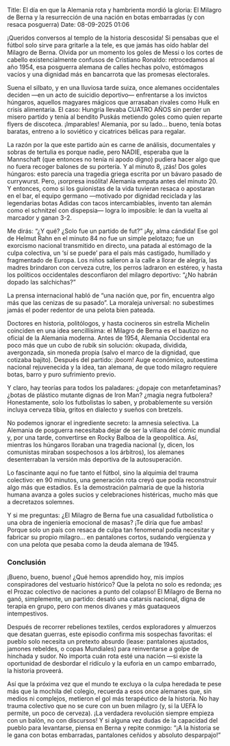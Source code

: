 Title: El día en que la Alemania rota y hambrienta mordió la gloria: El Milagro de Berna y la resurrección de una nación en botas embarradas (y con resaca posguerra)
Date: 08-09-2025 01:06

¡Queridos conversos al templo de la historia descosida! Si pensabas que el fútbol solo sirve para gritarle a la tele, es que jamás has oído hablar del Milagro de Berna. Olvida por un momento los goles de Messi o los cortes de cabello existencialmente confusos de Cristiano Ronaldo: retrocedamos al año 1954, esa posguerra alemana de calles hechas polvo, estómagos vacíos y una dignidad más en bancarrota que las promesas electorales.

Suena el silbato, y en una lluviosa tarde suiza, once alemanes occidentales deciden —en un acto de suicidio deportivo— enfrentarse a los invictos húngaros, aquellos magyares mágicos que arrasaban rivales como Hulk en crisis alimentaria. El caso: Hungría llevaba CUATRO AÑOS sin perder un misero partido y tenía al bendito Puskás metiendo goles como quien reparte flyers de discoteca. ¡Imparables! Alemania, por su lado… bueno, tenía botas baratas, entreno a lo soviético y cicatrices bélicas para regalar.

La razón por la que este partido aún es carne de análisis, documentales y sobras de tertulia es porque nadie, pero NADIE, esperaba que la Mannschaft (que entonces no tenía ni apodo digno) pudiera hacer algo que no fuera recoger balones de su portería. Y al minuto 8, ¡zás! Dos goles húngaros: esto parecía una tragedia griega escrita por un bávaro pasado de currywurst. Pero, ¡sorpresa insólita! Alemania empata antes del minuto 20. Y entonces, como si los guionistas de la vida tuvieran resaca o apostaran en el bar, el equipo germano —motivado por dignidad reciclada y las legendarias botas Adidas con tacos intercambiables, invento tan alemán como el schnitzel con dispepsia— logra lo imposible: le dan la vuelta al marcador y ganan 3-2.

Me dirás: “¿Y qué? ¿Solo fue un partido de fut?” ¡Ay, alma cándida! Ese gol de Helmut Rahn en el minuto 84 no fue un simple pelotazo; fue un exorcismo nacional transmitido en directo, una patada al estómago de la culpa colectiva, un ‘sí se puede’ para el país más castigado, humillado y fragmentado de Europa. Los niños salieron a la calle a llorar de alegría, las madres brindaron con cerveza cutre, los perros ladraron en estéreo, y hasta los políticos occidentales desconfiaron del milagro deportivo: “¿No habrán dopado las salchichas?”

La prensa internacional habló de “una nación que, por fin, encuentra algo más que las cenizas de su pasado”. La moraleja universal: no subestimes jamás el poder redentor de una pelota bien pateada.

Doctores en historia, politólogos, y hasta cocineros sin estrella Michelin coinciden en una idea sencillísima: el Milagro de Berna es el bautizo no oficial de la Alemania moderna. Antes de 1954, Alemania Occidental era poco más que un cubo de rubik sin solución: okupada, dividida, avergonzada, sin moneda propia (salvo el marco de la dignidad, que cotizaba bajito). Después del partido: ¡boom! Auge económico, autoestima nacional rejuvenecida y la idea, tan alemana, de que todo milagro requiere botas, barro y puro sufrimiento previo.

Y claro, hay teorías para todos los paladares: ¿dopaje con metanfetaminas? ¿botas de plástico mutante dignas de Iron Man? ¿magia negra futbolera? Honestamente, solo los futbolistas lo saben, y probablemente su versión incluya cerveza tibia, gritos en dialecto y sueños con bretzels.

No podemos ignorar el ingrediente secreto: la amnesia selectiva. La Alemania de posguerra necesitaba dejar de ser la villana del cómic mundial y, por una tarde, convertirse en Rocky Balboa de la geopolítica. Así, mientras los húngaros lloraban una tragedia nacional (y, dicen, los comunistas miraban sospechosos a los árbitros), los alemanes desenterraban la versión más deportiva de la autosuperación.

Lo fascinante aquí no fue tanto el fútbol, sino la alquimia del trauma colectivo: en 90 minutos, una generación rota creyó que podía reconstruir algo más que estadios. Es la demostración palmaria de que la historia humana avanza a goles sucios y celebraciones histéricas, mucho más que a decretazos solemnes.

Y si me preguntas: ¿El Milagro de Berna fue una casualidad futbolística o una obra de ingeniería emocional de masas? ¡Te diría que fue ambas! Porque solo un país con resaca de culpa tan fenomenal podía necesitar y fabricar su propio milagro… en pantalones cortos, sudando vergüenza y con una pelota que pesaba como la deuda alemana de 1945.

### Conclusión
¡Bueno, bueno, bueno! ¿Qué hemos aprendido hoy, mis impíos conspiradores del vestuario histórico? Que la pelota no solo es redonda; ¡es el Prozac colectivo de naciones a punto del colapso! El Milagro de Berna no ganó, simplemente, un partido: desató una catarsis nacional, digna de terapia en grupo, pero con menos divanes y más guataqueos intempestivos.

Después de recorrer rebeliones textiles, cerdos exploradores y almuerzos que desatan guerras, este episodio confirma mis sospechas favoritas: el pueblo solo necesita un pretexto absurdo (lease: pantalones ajustados, jamones rebeldes, o copas Mundiales) para reinventarse a golpe de hinchada y sudor. No importa cuán rota esté una nación —si existe la oportunidad de desbordar el ridículo y la euforia en un campo embarrado, la historia proveerá.

Así que la próxima vez que el mundo te excluya o la culpa heredada te pese más que la mochila del colegio, recuerda a esos once alemanes que, sin medios ni complejos, metieron el gol más terapéutico de la historia. No hay trauma colectivo que no se cure con un buen milagro (y, si la UEFA lo permite, un poco de cerveza). ¡La verdadera revolución siempre empieza con un balón, no con discursos! Y si alguna vez dudas de la capacidad del pueblo para levantarse, piensa en Berna y repite conmigo: “¡A la historia se le gana con botas embarradas, pantalones ceñidos y absoluto desparpajo!”